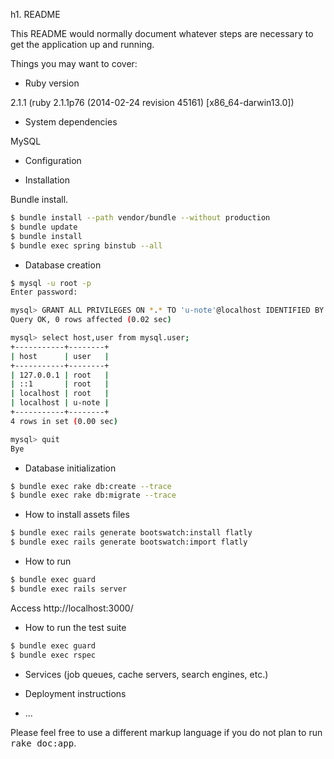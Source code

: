 h1. README

This README would normally document whatever steps are necessary to get the
application up and running.

Things you may want to cover:

* Ruby version

2.1.1 (ruby 2.1.1p76 (2014-02-24 revision 45161) [x86_64-darwin13.0])

* System dependencies

MySQL

* Configuration

* Installation

Bundle install.

```sh
$ bundle install --path vendor/bundle --without production
$ bundle update
$ bundle install
$ bundle exec spring binstub --all
```

* Database creation

```sh
$ mysql -u root -p
Enter password:

mysql> GRANT ALL PRIVILEGES ON *.* TO 'u-note'@localhost IDENTIFIED BY 'u-note-password';
Query OK, 0 rows affected (0.02 sec)

mysql> select host,user from mysql.user;
+-----------+--------+
| host      | user   |
+-----------+--------+
| 127.0.0.1 | root   |
| ::1       | root   |
| localhost | root   |
| localhost | u-note |
+-----------+--------+
4 rows in set (0.00 sec)

mysql> quit
Bye
```

* Database initialization

```sh
$ bundle exec rake db:create --trace
$ bundle exec rake db:migrate --trace
```

* How to install assets files

```sh
$ bundle exec rails generate bootswatch:install flatly
$ bundle exec rails generate bootswatch:import flatly
```

* How to run

```sh
$ bundle exec guard
$ bundle exec rails server
```

Access http://localhost:3000/

* How to run the test suite

```sh
$ bundle exec guard
$ bundle exec rspec
```

* Services (job queues, cache servers, search engines, etc.)

* Deployment instructions

* ...


Please feel free to use a different markup language if you do not plan to run
<tt>rake doc:app</tt>.
